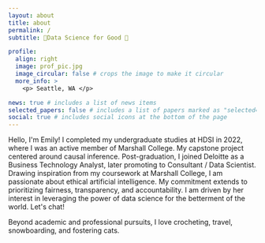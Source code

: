 ```yaml
---
layout: about
title: about
permalink: /
subtitle: 🔹Data Science for Good 🔹

profile:
  align: right
  image: prof_pic.jpg
  image_circular: false # crops the image to make it circular
  more_info: >
    <p> Seattle, WA </p>

news: true # includes a list of news items
selected_papers: false # includes a list of papers marked as "selected={true}"
social: true # includes social icons at the bottom of the page
---
```

Hello, I'm Emily! I completed my undergraduate studies at HDSI in 2022, where I was an active member of Marshall College. My capstone project centered around causal inference. Post-graduation, I joined Deloitte as a Business Technology Analyst, later promoting to Consultant / Data Scientist. Drawing inspiration from my coursework at Marshall College, I am passionate about ethical artificial intelligence. My commitment extends to prioritizing fairness, transparency, and accountability. I am driven by her interest in leveraging the power of data science for the betterment of the world. Let's chat!

Beyond academic and professional pursuits, I love crocheting, travel, snowboarding, and fostering cats. 
